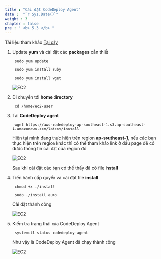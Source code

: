 ```yaml
---
title : "Cài đặt CodeDeploy Agent"
date :  "`r Sys.Date()`" 
weight : 3
chapter : false
pre : " <b> 5.3 </b> "
---
```


Tài liệu tham khảo [Tại đây](https://docs.aws.amazon.com/codedeploy/latest/userguide/codedeploy-agent-operations-install-linux.html)

1. Update **yum** và cài đặt các **packages** cần thiết

        sudo yum update

        sudo yum install ruby

        sudo yum install wget

    ![EC2](/images/4-EC2/14.png)


2. Di chuyển tới **home directory**

        cd /home/ec2-user

3. Tải **CodeDeploy agent**

        wget https://aws-codedeploy-ap-southeast-1.s3.ap-southeast-1.amazonaws.com/latest/install

    Hiện tại mình đang thực hiện trên region **ap-southeast-1**, nếu các bạn thực hiện trên region khác thì có thể tham khảo link ở đầu page để có được thông tin cài đặt của region đó

    ![EC2](/images/4-EC2/15.png)

    Sau khi cài đặt các bạn có thể thấy đã có file **install**


4. Tiến hành cấp quyền và cài đặt file **install**

        chmod +x ./install

        sudo ./install auto

    Cài đặt thành công

    ![EC2](/images/4-EC2/16.png)

5. Kiểm tra trạng thái của CodeDeploy Agent

        systemctl status codedeploy-agent

    Như vậy là CodeDeploy Agent đã chạy thành công

    ![EC2](/images/4-EC2/17.png)
